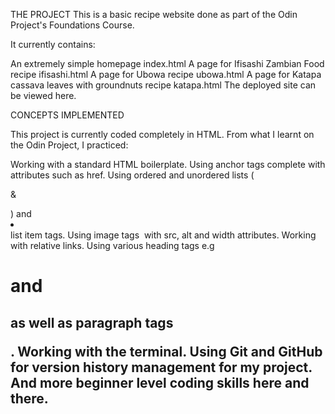 THE PROJECT
This is a basic recipe website done as part of the Odin Project's Foundations Course.

It currently contains:

An extremely simple homepage index.html
A page for Ifisashi Zambian Food recipe ifisashi.html
A page for Ubowa recipe ubowa.html
A page for Katapa cassava leaves with groundnuts recipe katapa.html
The deployed site can be viewed here.

CONCEPTS IMPLEMENTED

This project is currently coded completely in HTML. From what I learnt on the Odin Project, I practiced:

Working with a standard HTML boilerplate.
Using anchor tags <a></a> complete with attributes such as href.
Using ordered and unordered lists (<ol></ol> & <ul></ul>) and <li></li> list item tags.
Using image tags <img> with src, alt and width attributes.
Working with relative links.
Using various heading tags e.g <h1> and <h2> as well as paragraph tags <p>.
Working with the terminal.
Using Git and GitHub for version history management for my project.
And more beginner level coding skills here and there.
